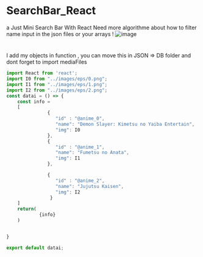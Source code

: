 # SearchBar_React
a Just Mini Search Bar With React Need more algorithme about how to filter name input in the json files or your arrays !
![image](https://user-images.githubusercontent.com/74735976/207954509-46056cc6-0267-4482-a7b7-de2ab9979b7c.png)
###
#
I add my objects  in function , you can move this in JSON => DB folder
and dont forget to import mediaFiles
```jsx
import React from 'react';
import I0 from "../images/eps/0.png";
import I1 from "../images/eps/1.png";
import I2 from "../images/eps/2.png";
const datai = () => {
	const info =
	[
			   {
				  "id" : "@anime_0",
				  "name": "Demon Slayer: Kimetsu no Yaiba Entertain",
				  "img": I0
			   },
			   {
				  "id" : "@anime_1",
				  "name": "Fumetsu no Anata",
				  "img": I1
			   },

			   {
				  "id" : "@anime_2",
				  "name": "Jujutsu Kaisen",
				  "img": I2
				}
	]
	return(
			{info}
	)


}

export default datai;
```
###
